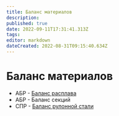 ```yaml
---
title: Баланс материалов
description: 
published: true
date: 2022-09-11T17:31:41.313Z
tags: 
editor: markdown
dateCreated: 2022-08-31T09:15:40.634Z
---
```


# Баланс материалов


* АБР - [Баланс расплава](balans-rasplava.md)
* АБР - Баланс секций&#x20;
* СПР - [Баланс рулонной стали](balans-rulonnoi-stali.md)
